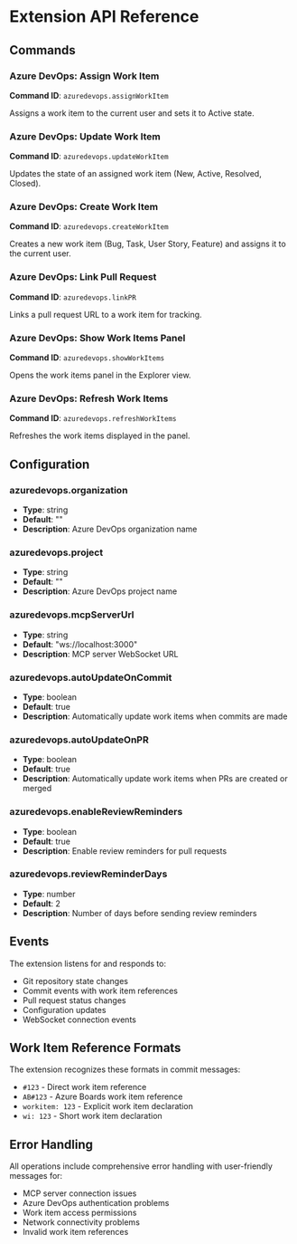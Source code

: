 # Extension API Reference

## Commands

### Azure DevOps: Assign Work Item
**Command ID**: `azuredevops.assignWorkItem`

Assigns a work item to the current user and sets it to Active state.

### Azure DevOps: Update Work Item
**Command ID**: `azuredevops.updateWorkItem`

Updates the state of an assigned work item (New, Active, Resolved, Closed).

### Azure DevOps: Create Work Item
**Command ID**: `azuredevops.createWorkItem`

Creates a new work item (Bug, Task, User Story, Feature) and assigns it to the current user.

### Azure DevOps: Link Pull Request
**Command ID**: `azuredevops.linkPR`

Links a pull request URL to a work item for tracking.

### Azure DevOps: Show Work Items Panel
**Command ID**: `azuredevops.showWorkItems`

Opens the work items panel in the Explorer view.

### Azure DevOps: Refresh Work Items
**Command ID**: `azuredevops.refreshWorkItems`

Refreshes the work items displayed in the panel.

## Configuration

### azuredevops.organization
- **Type**: string
- **Default**: ""
- **Description**: Azure DevOps organization name

### azuredevops.project
- **Type**: string
- **Default**: ""
- **Description**: Azure DevOps project name

### azuredevops.mcpServerUrl
- **Type**: string
- **Default**: "ws://localhost:3000"
- **Description**: MCP server WebSocket URL

### azuredevops.autoUpdateOnCommit
- **Type**: boolean
- **Default**: true
- **Description**: Automatically update work items when commits are made

### azuredevops.autoUpdateOnPR
- **Type**: boolean
- **Default**: true
- **Description**: Automatically update work items when PRs are created or merged

### azuredevops.enableReviewReminders
- **Type**: boolean
- **Default**: true
- **Description**: Enable review reminders for pull requests

### azuredevops.reviewReminderDays
- **Type**: number
- **Default**: 2
- **Description**: Number of days before sending review reminders

## Events

The extension listens for and responds to:

- Git repository state changes
- Commit events with work item references
- Pull request status changes
- Configuration updates
- WebSocket connection events

## Work Item Reference Formats

The extension recognizes these formats in commit messages:

- `#123` - Direct work item reference
- `AB#123` - Azure Boards work item reference
- `workitem: 123` - Explicit work item declaration
- `wi: 123` - Short work item declaration

## Error Handling

All operations include comprehensive error handling with user-friendly messages for:

- MCP server connection issues
- Azure DevOps authentication problems
- Work item access permissions
- Network connectivity problems
- Invalid work item references